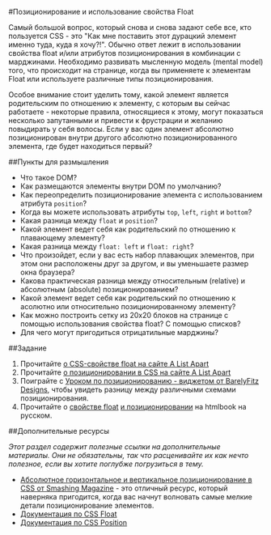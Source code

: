 #Позиционирование и использование свойства Float

Самый большой вопрос, который снова и снова задают себе все, кто пользуется CSS - это "Как мне поставить этот дурацкий элемент именно туда, куда я хочу?!". Обычно ответ лежит в использовании свойства float и/или атрибутов позиционирования в комбинации с марджинами. Необходимо развивать мысленную модель (mental model) того, что происходит на странице, когда вы применяете к элементам Float или используете различные типы позиционирования.

Особое внимание стоит уделить тому, какой элемент является родительским по отношению к элементу, с которым вы сейчас работаете - некоторые правила, относящиеся к этому, могут показаться несколько запутанными и привести к фрустрации и желанию повыдирать у себя волосы. Если у вас один элемент абсолютно позиционирован внутри другого абсолютно позиционированного элемента, где будет находиться первый?

##Пункты для размышления

+ Что такое DOM?
+ Как размещаются элементы внутри DOM по умолчанию?
+ Как переопределить позиционирование элемента с использованием атрибута `position`?
+ Когда вы можете использовать атрибуты `top`, `left`, `right` и `bottom`?
+ Какая разница между `float` и `position`?
+ Какой элемент ведет себя как родительский по отношению к плавающему элементу?
+ Какая разница между `float: left` и `float: right`?
+ Что произойдет, если у вас есть набор плавающих элементов, при этом они расположены друг за другом, и вы уменьшаете размер окна браузера?
+ Какова практическая разница между относительным (relative) и абсолютным (absolute) позиционированием?
+ Какой элемент ведет себя как родительский по отношению к асолютно или относительно позиционированному элементу?
+ Как можно построить сетку из 20х20 блоков на странице с помощью использования свойства float? С помощью списков?
+ Для чего могут пригодиться отрицатильные марджины?

##Задание

1. Прочитайте [о CSS-свойстве float на сайте A List Apart](http://alistapart.com/article/css-floats-101)
2. Прочитайте [о позиционировании в CSS на сайте A List Apart](http://alistapart.com/article/css-positioning-101)
3. Поиграйте с [Уроком по позиционированию - виджетом от BarelyFitz Designs](http://www.barelyfitz.com/screencast/html-training/css/positioning/), чтобы увидеть разницу между различными схемами позиционирования.
4. Прочитайте о [свойстве float](http://htmlbook.ru/css/float) [и позиционировании](http://htmlbook.ru/css/position) на htmlbook на русском.

##Дополнительные ресурсы

_Этот раздел содержит полезные ссылки на дополнительные материалы. Они не обязательны, так что расценивайте их как нечто полезное, если вы хотите поглубже погрузиться в тему._

+ [Абсолютное горизонтальное и вертикальное позиционирование в CSS от Smashing Magazine](http://coding.smashingmagazine.com/2013/08/09/absolute-horizontal-vertical-centering-css/) - это отличный ресурс, который наверняка пригодится, когда вас начнут волновать самые мелкие детали позиционирование элементов.
+ [Документация по CSS Float](http://www.w3schools.com/css/css_float.asp)
+ [Документация по CSS Position](http://www.w3schools.com/css/css_positioning.asp)
